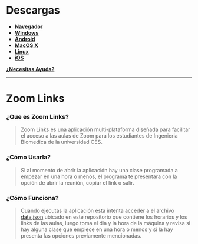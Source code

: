 # Descargas
+ [**Navegador**](https://shernandezz.github.io/)
+ [**Windows**](https://github.com/shernandezz/zoom-links/raw/master/Versions/Windows/ZL%20Windows%20Installer.exe)
+ [**Android**](https://github.com/shernandezz/zoom-links/raw/master/Versions/Android/ZL%20andriod.apk)
+ [**MacOS X**](https://github.com/shernandezz/zoom-links/raw/master/Versions/MacOS/Zoom%20Links.app.zip)
+ [**Linux**](https://github.com/shernandezz/zoom-links/raw/master/Versions/Linux/Zoom%20Links)
+ [**iOS**](/HELP.md#ios)

[**¿Necesitas Ayuda?**](/HELP.md#ayuda)

***

# Zoom Links
### ¿Que es Zoom Links?
> Zoom Links es una aplicación multi-plataforma diseñada para facilitar el acceso a las aulas de Zoom para los estudiantes de Ingenieria Biomedica de la universidad CES.
### ¿Cómo Usarla?
> Si al momento de abrir la aplicación hay una clase programada a empezar en una hora o menos, el programa te presentara con la opción de abrir la reunión, copiar el link o salir.
### ¿Cómo Funciona?
> Cuando ejecutas la aplicación esta intenta acceder a el archivo [data.json](/JSON%20files/data.json) ubicado en este repositorio que contiene los horarios y los links de las aulas, luego toma el dia y la hora de la máquina y revisa si hay alguna clase que empiece en una hora o menos y si la hay presenta las opciones previamente mencionadas.